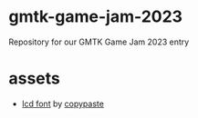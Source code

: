 # gmtk-game-jam-2023
Repository for our GMTK Game Jam 2023 entry

# assets

- [lcd font](https://www.1001fonts.com/lcd-font.html) by [copypaste](https://www.1001fonts.com/users/copypaste/)
